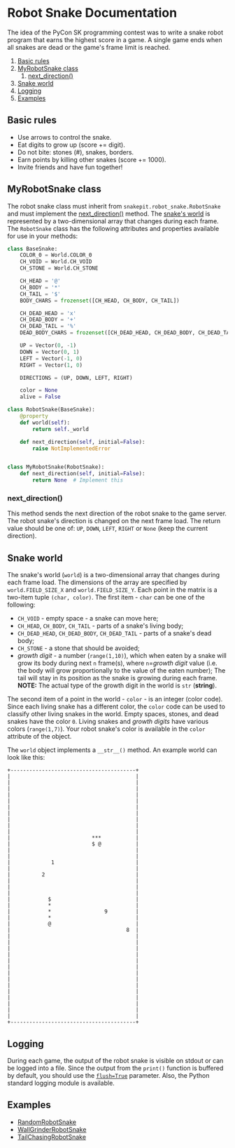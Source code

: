 # Robot Snake Documentation

The idea of the PyCon SK programming contest was to write a snake robot program that earns the highest score in a game.
A single game ends when all snakes are dead or the game's frame limit is reached.

1. [Basic rules](#basic-rules)
1. [MyRobotSnake class](#myrobotsnake-class)
	1. [next_direction()](#next_direction)
1. [Snake world](#snake-world)
1. [Logging](#logging)
1. [Examples](#examples)


## Basic rules

- Use arrows to control the snake.
- Eat digits to grow up (score += digit).
- Do not bite: stones (#), snakes, borders.
- Earn points by killing other snakes (score += 1000).
- Invite friends and have fun together!


## MyRobotSnake class

The robot snake class must inherit from `snakepit.robot_snake.RobotSnake` and must implement the [next_direction()](#next_direction) method. The [snake's world](#snake-world) is represented by a two-dimensional array that changes during each frame. The `RobotSnake` class has the following attributes and properties available for use in your methods:

```python
class BaseSnake:
    COLOR_0 = World.COLOR_0
    CH_VOID = World.CH_VOID
    CH_STONE = World.CH_STONE

    CH_HEAD = '@'
    CH_BODY = '*'
    CH_TAIL = '$'
    BODY_CHARS = frozenset([CH_HEAD, CH_BODY, CH_TAIL])

    CH_DEAD_HEAD = 'x'
    CH_DEAD_BODY = '+'
    CH_DEAD_TAIL = '%'
    DEAD_BODY_CHARS = frozenset([CH_DEAD_HEAD, CH_DEAD_BODY, CH_DEAD_TAIL])

    UP = Vector(0, -1)
    DOWN = Vector(0, 1)
    LEFT = Vector(-1, 0)
    RIGHT = Vector(1, 0)

    DIRECTIONS = (UP, DOWN, LEFT, RIGHT)

    color = None
    alive = False

class RobotSnake(BaseSnake):
    @property
    def world(self):
        return self._world

    def next_direction(self, initial=False):
        raise NotImplementedError


class MyRobotSnake(RobotSnake):
    def next_direction(self, initial=False):
        return None  # Implement this
```

### next_direction()

This method sends the next direction of the robot snake to the game server. The robot snake's direction is changed on the next frame load. The return value should be one of: `UP`, `DOWN`, `LEFT`, `RIGHT` or `None` (keep the current direction).


## Snake world

The snake's world (`world`) is a two-dimensional array that changes during each frame load. The dimensions of the array are specified by `world.FIELD_SIZE_X` and `world.FIELD_SIZE_Y`. Each point in the matrix is a two-item tuple `(char, color)`. The first item - `char` can be one of the following:

- `CH_VOID` - empty space - a snake can move here;
- `CH_HEAD`, `CH_BODY`, `CH_TAIL` - parts of a snake's living body;
- `CH_DEAD_HEAD`, `CH_DEAD_BODY`, `CH_DEAD_TAIL` - parts of a snake's dead body;
- `CH_STONE` - a stone that should be avoided;
- *growth digit* - a number (`range(1,10)`), which when eaten by a snake will grow its body during next `n` frame(s), where `n`=*growth digit* value (i.e. the body will grow proportionally to the value of the eaten number); The tail will stay in its position as the snake is growing during each frame. **NOTE:** The actual type of the growth digit in the world is `str` (**string**).

The second item of a point in the world - `color` - is an integer (color code). Since each living snake has a different color, the `color` code can be used to classify other living snakes in the world. Empty spaces, stones, and dead snakes have the color `0`. Living snakes and *growth digits* have various colors (`range(1,7)`). Your robot snake's color is available in the `color` attribute of the object.

The `world` object implements a `__str__()` method. An example world can look like this:

```
+----------------------------------------+
|                                        |
|                                        |
|                                        |
|                                        |
|                                        |
|                                        |
|                                        |
|                                        |
|                                        |
|                                        |
|                          ***           |
|                          $ @           |
|                                        |
|                                        |
|             1                          |
|                                        |
|          2                             |
|                                        |
|                                        |
|                                        |
|            $                           |
|            *                           |
|            *                 9         |
|            *                           |
|            @                           |
|                                     8  |
|                                        |
|                                        |
|                                        |
|                                        |
|                                        |
|                                        |
|                                        |
|                                        |
|                                        |
|                                        |
|                                        |
|                                        |
|                                        |
|                                        |
+----------------------------------------+
```


## Logging

During each game, the output of the robot snake is visible on stdout or can be logged into a file. Since the output from the `print()` function is buffered by default, you should use the [`flush=True`](https://docs.python.org/3/library/functions.html#print) parameter. Also, the Python standard logging module is available.


## Examples

- [RandomRobotSnake](https://github.com/pyconsk/snakepit-game/blob/master/snakepit/robot_snake.py#L23)
- [WallGrinderRobotSnake](https://github.com/pyconsk/snakepit-game/blob/master/snakepit/robot_snake.py#L28)
- [TailChasingRobotSnake](https://github.com/pyconsk/snakepit-game/blob/master/snakepit/robot_snake.py#L104)

